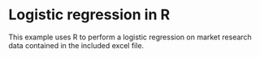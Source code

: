 # Logistic regression in R
This example uses R to perform a logistic regression on 
market research data contained in the included excel file. 